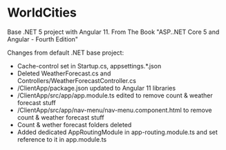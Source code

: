 # WorldCities

Base .NET 5 project with Angular 11. From The Book "ASP..NET Core 5 and Angular - Fourth Edition"

Changes from default .NET base project:
- Cache-control set in Startup.cs, appsettings.*.json
- Deleted WeatherForecast.cs and Controllers/WeatherForecastController.cs
- /ClientApp/package.json updated to Angular 11 libraries
- /ClientApp/src/app/app.module.ts edited to remove count & weather forecast stuff
- /ClientApp/src/app/nav-menu/nav-menu.component.html to remove count & weather forecast stuff
- Count & wether forecast folders deleted
- Added dedicated AppRoutingModule in app-routing.module.ts and set reference to it in app.module.ts
